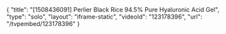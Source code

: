 {
    "title": "[1508436091] Perlier Black Rice 94.5% Pure Hyaluronic Acid Gel",
    "type": "solo",
    "layout": "iframe-static",
    "videoId": "123178396",
    "url": "\/tvpembed\/123178396"
}